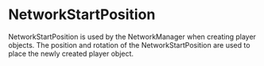 NetworkStartPosition 
====================

NetworkStartPosition is used by the NetworkManager when creating player objects. The position and rotation of the NetworkStartPosition are used to place the newly created player object.



